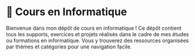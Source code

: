 # 📘 Cours en Informatique

Bienvenue dans mon dépôt de cours en informatique ! Ce dépôt contient tous les supports, exercices et projets réalisés dans le cadre de mes études ou formations en informatique. Vous y trouverez des ressources organisées par thèmes et catégories pour une navigation facile.
